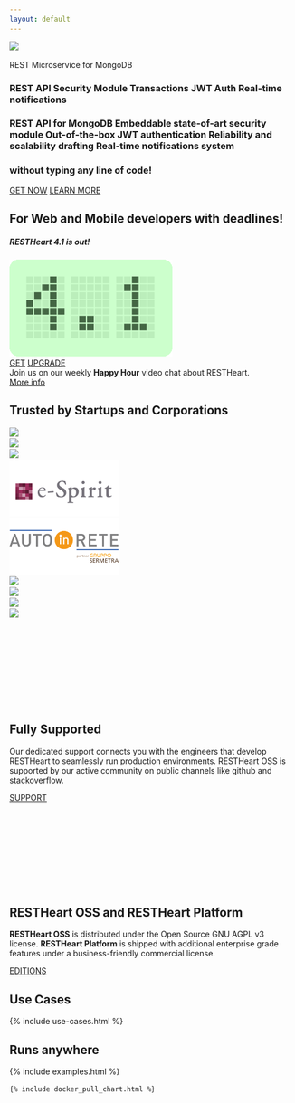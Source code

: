 ```yaml
---
layout: default
---
```


<section id="top">
    <div class="intro-wrapper">
        <div class="animated-container">
            <section class="cd-intro">
                <div class="intro-logo-wrapper mb-5 d-flex flex-column justify-content-center">
                    <img src="{{ 'images/rh-light-logo.png' | prepend: site.baseurl }}" width="256"
                        class="intro-logo m-auto">
                    <p class="header__desc">REST Microservice for MongoDB</p>
                </div>
                <h1 class="d-lg-none cd-headline letters type">
                    <span class="cd-words-wrapper waiting">
                        <b class="is-visible">
                            REST API
                        </b>
                        <b>
                            Security Module
                        </b>
                        <b>
                            Transactions
                        </b>
                        <b>
                            JWT Auth
                        </b>
                        <b>
                            Real-time notifications
                        </b>
                    </span>
                </h1>
                <h1 class="cd-headline d-none d-lg-block letters type">
                    <span class="cd-words-wrapper waiting">
                        <b class="is-visible">
                            REST API for MongoDB
                        </b>
                        <b>
                            Embeddable state-of-art security module
                        </b>
                        <b>
                            Out-of-the-box JWT authentication
                        </b>
                        <b>
                            Reliability and scalability drafting
                        </b>
                        <b>
                            Real-time notifications system
                        </b>
                    </span>
                </h1>
                <h1 class="cd-headline letters type">
                    <span>without typing any line of code!</span>
                </h1>
                <div class="d-flex w-100 justify-content-center">
                    <a href="{{ "/get" | prepend: site.baseurl }}" class="btn mr-1 btn-o-white mt-3 btn-m">GET
                        NOW</a>
                    <a href="#usecases" class="btn ml-1 btn-o-white mt-3 btn-m">LEARN
                        MORE</a>
                </div>
            </section>
        </div>
        <div id="particles-js">
        </div>
    </div>
    <div class="container text-center header pb-3">
        <!-- <img src="{{ 'images/rh_logo_vert.png' | prepend: site.baseurl }}" class="img-responsive" width="198">
        <p class="header__desc">REST Microservice for MongoDB</p> -->
        <h2 class="header__title">For Web and Mobile developers with deadlines!</h2>
    </div>
</section>

<div class="d-flex w-100 justify-content-center mb-2">
    <div class="card w-100 w-md-50 mr-lg-5 ml-lg-5" style="width: 18rem">
        <h5 class="card-header text-center rh4-card-header"><strong>RESTHeart 4.1 is out!</strong></h5>
        <!-- http://avtanski.net/projects/lcd/ -->
        <img class="mx-auto mt-4 d-block" src="/images/4.1.png" alt="RESTHeart 4.1">
        <div class="card-body">
            <div class="d-flex justify-content-center">
                <a href="{{ "/get" | prepend: site.baseurl }}" class="btn w-50 mt-2 mr-2 btn-m">GET</a>
                <a href="{{ "/docs/upgrade-to-v4" | prepend: site.baseurl }}"
                    class="btn w-50 mt-2 ml-2 btn-md">UPGRADE</a>
            </div>
        </div>
    </div>
</div>

<div class="jumbotron jumbotron-fluid bg-red text-white text-center mt-5">
    <div class="lead">Join us on our weekly <strong>Happy Hour</strong> video chat about RESTHeart.</div>
    <a href="{{ "/support" | prepend: site.baseurl }}" class="btn btn-o-white mt-3 btn-m">More info</a>
</div>

<section id="trusted-by">
    <div class="row mx-0">
        <div id="customers" class="container-fluid my-2">
            <h2 class="text-center restheart-red">
                Trusted by Startups and Corporations
            </h2>
            <div class="customer-logos">
                <div class="slide my-2"><img src="/images/customers/ng-logo.png"></div>
                <div class="slide my-2"><img src="/images/customers/aci-infomobility.png"></div>
                <div class="slide my-2"><img src="/images/customers/unisys.png"></div>
                <div class="slide my-2"><img src="/images/customers/e-spirit.png"></div>
                <div class="slide my-2"><img src="/images/customers/autoinrete.png"></div>
                <div class="slide my-2"><img src="/images/customers/croqqer-logo.png"></div>
                <div class="slide my-2"><img src="/images/customers/radiotraffic.png"></div>
                <div class="slide my-2"><img src="/images/customers/nativa.png"></div>
                <div class="slide my-2"><img src="/images/customers/conquest.png"></div>
            </div>
        </div>
    </div>
</section>

<section id="call-to-action" class="call-to-action">
    <div class="container-fluid">
        <div class="row">
            <div class="col-md-6 mb-5 call-to-action__item call-to-action__first">
                <svg class="call-to-action__icon">
                    <use xlink:href="/images/sprite.svg#lamp" /></svg>
                <h2 class="call-to-action__title">Fully Supported</h2>
                <p class="call-to-action__desc">Our dedicated support connects you with the engineers that develop
                    RESTHeart to seamlessly run production environments. RESTHeart OSS is supported by our active
                    community on public channels like github and stackoverflow.</p>
                <a class="btn btn-o" href="/support">SUPPORT</a>
            </div>
            <div class="col-md-6 mb-5 call-to-action__item call-to-action__second">
                <svg class="call-to-action__icon">
                    <use xlink:href="/images/sprite.svg#thumb" /></svg>
                <h2 class="call-to-action__title">RESTHeart OSS and RESTHeart Platform</h2>
                <p class="call-to-action__desc"><strong>RESTHeart OSS</strong> is distributed under the Open Source GNU
                    AGPL v3 license. <strong>RESTHeart Platform</strong> is shipped with additional enterprise grade
                    features under a business-friendly commercial license.</p>
                <a class="btn btn-o-white" href="/editions">EDITIONS</a>
            </div>
        </div>
    </div>
</section>

<div class="anchor-offset" id="usecases">
</div>
<section id="usecases" class="slice bg-white">
    <div class="container">
        <h1 class="text-center restheart-red">Use Cases</h1>
        {% include use-cases.html %}
    </div>
</section>

<section id="examples" class="slice bg-white">
    <div class="container-fluid">
        <h1 class="text-center restheart-red">Runs anywhere</h1>
    </div>
    {% include examples.html %}
</section>

<section class="chart" id="chart">

    {% include docker_pull_chart.html %}

</section>

<script src="http://cdn.jsdelivr.net/particles.js/2.0.0/particles.min.js"></script>

<link rel="stylesheet" href="assets/animated-headline/css/style.css"> <!-- Resource style -->
<script src="assets/animated-headline/js/modernizr.js"></script> <!-- Modernizr -->
<script src="assets/animated-headline/js/main.js"></script> <!-- Resource jQuery -->

<script>
    particlesJS.load('particles-js', '/assets/js/particles.json', function () {
        console.log('callback - particles.js config loaded');
    });
</script>